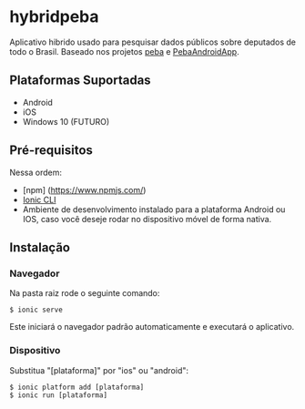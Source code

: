 hybridpeba
=======================

Aplicativo hibrido usado para pesquisar dados públicos sobre deputados de todo o Brasil. Baseado nos projetos [peba](https://github.com/teresinahc/peba) e [PebaAndroidApp](https://github.com/lucasaquiles/PebaAndroidApp).

## Plataformas Suportadas ##

* Android
* iOS
* Windows 10 (FUTURO)

## Pré-requisitos ##
Nessa ordem:
* [npm] (https://www.npmjs.com/)
* [Ionic CLI](http://ionicframework.com/docs/cli/install.html)
* Ambiente de desenvolvimento instalado para a plataforma Android ou IOS, caso você deseje rodar no dispositivo móvel de forma nativa.

## Instalação ##

### Navegador ###
Na pasta raiz rode o seguinte comando:

    $ ionic serve

Este iniciará o navegador padrão automaticamente e executará o aplicativo.

### Dispositivo ###
Substitua "[plataforma]" por "ios" ou "android":

    $ ionic platform add [plataforma]
    $ ionic run [plataforma]
